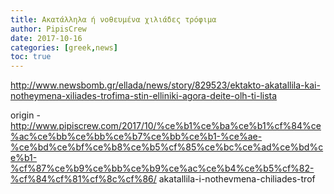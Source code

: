 ```yaml
---
title: Ακατάλληλα ή νοθευμένα χιλιάδες τρόφιμα
author: PipisCrew
date: 2017-10-16
categories: [greek,news]
toc: true
---
```


http://www.newsbomb.gr/ellada/news/story/829523/ektakto-akatallila-kai-notheymena-xiliades-trofima-stin-elliniki-agora-deite-olh-ti-lista

origin - http://www.pipiscrew.com/2017/10/%ce%b1%ce%ba%ce%b1%cf%84%ce%ac%ce%bb%ce%bb%ce%b7%ce%bb%ce%b1-%ce%ae-%ce%bd%ce%bf%ce%b8%ce%b5%cf%85%ce%bc%ce%ad%ce%bd%ce%b1-%cf%87%ce%b9%ce%bb%ce%b9%ce%ac%ce%b4%ce%b5%cf%82-%cf%84%cf%81%cf%8c%cf%86/ akatallila-i-nothevmena-chiliades-trof